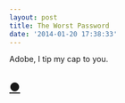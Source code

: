 ```yaml
---
layout: post
title: The Worst Password
date: '2014-01-20 17:38:33'
---
```


<p>Adobe, I tip my cap to you.</p>

<h2 id="httpthenewsprintcoblogtheworstpassword"><a href="http://thenewsprint.co/blog/the-worst-password">●</a></h2>